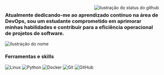 <img align='right' src="https://github-readme-stats.vercel.app/api?username=NvK1ng&show_icons=true&title_color=783c00&text_color=af552e&icon_color=783c00&bg_color=f8efd4&cache_seconds=2300" alt="ilustração do status do github">

### Atualmente dedicando-me ao aprendizado contínuo na área de DevOps, sou um estudante comprometido em aprimorar minhas habilidades e contribuir para a eficiência operacional de projetos de software.

<img src="https://img.shields.io/static/v1?label=Overview&message=Matheus Calmon&color=f8efd4&style=for-the-badge&logo=GitHub" alt="ilustração do nome">

### Ferramentas e skills

![Linux](https://img.shields.io/badge/-Linux-333333?style=flat&logo=Linux)
![Python](https://img.shields.io/badge/-Python-333333?style=flat&logo=Python)
![Docker](https://img.shields.io/badge/-Docker-333333?style=flat&logo=Docker)
![Git](https://img.shields.io/badge/-Git-333333?style=flat&logo=git)
![GitHub](https://img.shields.io/badge/-GitHub-333333?style=flat&logo=github)

<!-- <p> Estudando/trabalhando na **nome do lugar**<br/> Eu sou desenvolvedor **sua área**.</p>

<hr>
